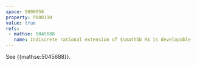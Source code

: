 ```yaml
---
space: S000058
property: P000110
value: true
refs:
 - mathse: 5045688
   name: Indiscrete rational extension of $\mathbb R$ is developable
---
```


See {{mathse:5045688}}.
